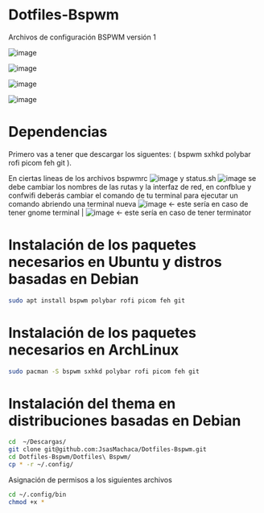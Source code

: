 # Dotfiles-Bspwm
Archivos de configuración BSPWM versión 1

![image](https://user-images.githubusercontent.com/118281223/221341784-2f1a9884-9c72-4e1a-9fd1-426fc09da727.png)

![image](https://user-images.githubusercontent.com/118281223/221342520-f00b7e87-94e3-4c75-a95b-4b0d73fe0b09.png)

![image](https://user-images.githubusercontent.com/118281223/221342530-4440c1cc-34d9-4434-91be-b90fcb73c4a7.png)

![image](https://user-images.githubusercontent.com/118281223/221343083-bef0c982-81f6-4943-9b75-9c617c84aa2e.png)

# Dependencias  

Primero vas a tener que descargar los siguentes: (
bspwm 
sxhkd
polybar
rofi
picom
feh
git
).


En ciertas lineas de los archivos bspwmrc ![image](https://user-images.githubusercontent.com/118281223/221344695-6b1c6f28-076e-401f-b012-1b6327978ce6.png) y
status.sh ![image](https://user-images.githubusercontent.com/118281223/221344720-bfc8d8bf-921a-4db5-b5cb-f170c674c547.png)
se debe cambiar los nombres de las rutas y la interfaz de red, en confblue y confwifi deberás cambiar el comando de tu terminal para ejecutar un comando abriendo una terminal nueva ![image](https://user-images.githubusercontent.com/118281223/221344872-810d5115-c201-48cc-bdc5-4c989a44dbc9.png) <- este sería en caso de tener gnome terminal | ![image](https://user-images.githubusercontent.com/118281223/221345017-af3d7265-7007-4bfd-afa1-33392e8fa677.png) <- este sería en caso de tener terminator

# Instalación de los paquetes necesarios en Ubuntu y distros basadas en Debian 
```sh
sudo apt install bspwm polybar rofi picom feh git 
```
# Instalación de los paquetes necesarios en ArchLinux
```sh
sudo pacman -S bspwm sxhkd polybar rofi picom feh git 
```
# Instalación del thema en distribuciones basadas en Debian
```sh
cd  ~/Descargas/
git clone git@github.com:JsasMachaca/Dotfiles-Bspwm.git
cd Dotfiles-Bspwm/Dotfiles\ Bspwm/
cp * -r ~/.config/
```
Asignación de permisos a los siguientes archivos
```sh
cd ~/.config/bin
chmod +x *
